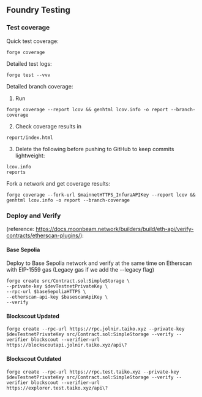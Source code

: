## Foundry Testing

### Test coverage

Quick test coverage:
```shell
forge coverage
```
Detailed test logs:
```shell
forge test --vvv
```
Detailed branch coverage:

1. Run 
```shell
forge coverage --report lcov && genhtml lcov.info -o report --branch-coverage
```
2. Check coverage results in
```
report/index.html
```
3. Delete the following before pushing to GitHub to keep commits lightweight:
```
lcov.info
reports
```     
Fork a network and get coverage results:
```shell
forge coverage --fork-url $mainnetHTTPS_InfuraAPIKey --report lcov && genhtml lcov.info -o report --branch-coverage
```

### Deploy and Verify 

(reference: https://docs.moonbeam.network/builders/build/eth-api/verify-contracts/etherscan-plugins/):

#### Base Sepolia

Deploy to Base Sepolia network and verify at the same time on Etherscan with EIP-1559 gas (Legacy gas if we add the --legacy flag) 
```shell
forge create src/Contract.sol:SimpleStorage \
--private-key $devTestnetPrivateKey \
--rpc-url $baseSepoliaHTTPS \
--etherscan-api-key $basescanApiKey \
--verify 
```

#### Blockscout Updated 

```shell
forge create --rpc-url https://rpc.jolnir.taiko.xyz --private-key $devTestnetPrivateKey src/Contract.sol:SimpleStorage --verify --verifier blockscout --verifier-url https://blockscoutapi.jolnir.taiko.xyz/api\?
```

#### Blockscout Outdated

```shell
forge create --rpc-url https://rpc.test.taiko.xyz --private-key $devTestnetPrivateKey src/Contract.sol:SimpleStorage --verify --verifier blockscout --verifier-url https://explorer.test.taiko.xyz/api\? 
```

